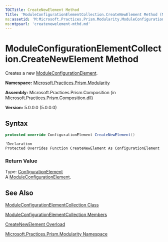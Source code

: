 ```yaml
---
TOCTitle: CreateNewElement Method
Title: 'ModuleConfigurationElementCollection.CreateNewElement Method (Microsoft.Practices.Prism.Modularity)'
ms:assetid: 'M:Microsoft.Practices.Prism.Modularity.ModuleConfigurationElementCollection.CreateNewElement'
ms:mtpsurl: 'createnewelement-mthd.md'
---
```


# ModuleConfigurationElementCollection.CreateNewElement Method

Creates a new [ModuleConfigurationElement](/patterns-practices/reference/moduleconfigurationelement-class-mspp-modularity).

**Namespace:** [Microsoft.Practices.Prism.Modularity](/patterns-practices/reference/mspp-modularity-namespace)

**Assembly:** Microsoft.Practices.Prism.Composition (in Microsoft.Practices.Prism.Composition.dll)

**Version:** 5.0.0.0 (5.0.0.0)

## Syntax

```C#
protected override ConfigurationElement CreateNewElement()
```

```VB
'Declaration
Protected Overrides Function CreateNewElement As ConfigurationElement
```

### Return Value

Type: [ConfigurationElement](http://msdn.microsoft.com/en-us/library/kyx77cz3)  
A [ModuleConfigurationElement](https://msdn.microsoft.com/library/microsoft.practices.prism.modularity.moduleconfigurationelement).

## See Also

[ModuleConfigurationElementCollection Class](/patterns-practices/reference/moduleconfigurationelementcollection-class-mspp-modularity)

[ModuleConfigurationElementCollection Members](/patterns-practices/reference/moduleconfigurationelementcollection-members-mspp-modularity)

[CreateNewElement Overload](/patterns-practices/reference/moduleconfigurationelementcollection-createnewelement-method-mspp-modularity)

[Microsoft.Practices.Prism.Modularity Namespace](/patterns-practices/reference/mspp-modularity-namespace)
